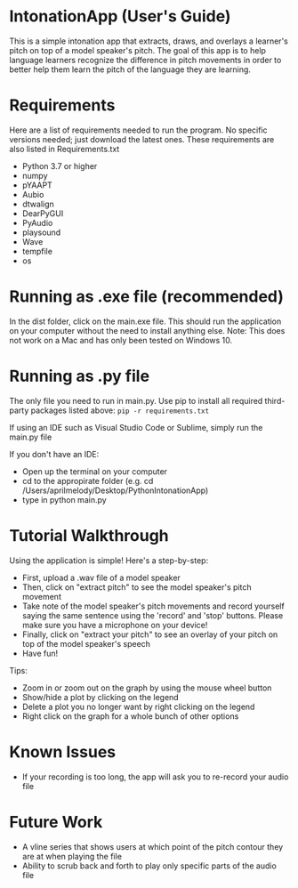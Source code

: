 # IntonationApp (User's Guide)

This is a simple intonation app that extracts, draws, and overlays a learner's pitch on top of a model speaker's pitch. The goal of this app is to help language learners recognize the difference in pitch movements in order to better help them learn the pitch of the language they are learning. 

# Requirements 
Here are a list of requirements needed to run the program. No specific versions needed; just download the latest ones. These requirements are also listed in Requirements.txt

* Python 3.7 or higher
* numpy
* pYAAPT
* Aubio
* dtwalign
* DearPyGUI
* PyAudio
* playsound
* Wave
* tempfile
* os

# Running as .exe file (recommended)
In the dist folder, click on the main.exe file. This should run the application on your computer without the need to install anything else. 
Note: This does not work on a Mac and has only been tested on Windows 10. 

# Running as .py file
The only file you need to run in main.py. Use pip to install all required third-party packages listed above: `pip -r requirements.txt`

If using an IDE such as Visual Studio Code or Sublime, simply run the main.py file

If you don't have an IDE: 
* Open up the terminal on your computer
* cd to the appropirate folder (e.g. cd /Users/aprilmelody/Desktop/PythonIntonationApp)
* type in python main.py 

# Tutorial Walkthrough
Using the application is simple! Here's a step-by-step:
* First, upload a .wav file of a model speaker
* Then, click on "extract pitch" to see the model speaker's pitch movement
* Take note of the model speaker's pitch movements and record yourself saying the same sentence using the 'record' and 'stop' buttons. Please make sure you have a microphone on your device!
* Finally, click on "extract your pitch" to see an overlay of your pitch on top of the model speaker's speech 
* Have fun!

Tips:
* Zoom in or zoom out on the graph by using the mouse wheel button
* Show/hide a plot by clicking on the legend
* Delete a plot you no longer want by right clicking on the legend
* Right click on the graph for a whole bunch of other options

# Known Issues
* If your recording is too long, the app will ask you to re-record your audio file

# Future Work
* A vline series that shows users at which point of the pitch contour they are at when playing the file
* Ability to scrub back and forth to play only specific parts of the audio file
